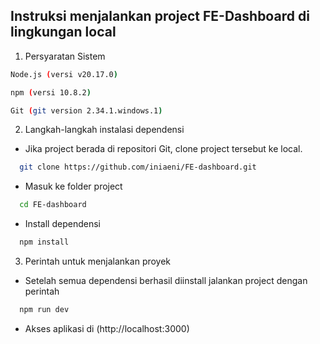 ## Instruksi menjalankan project FE-Dashboard di lingkungan local

1.	Persyaratan Sistem
```bash
Node.js (versi v20.17.0)

npm (versi 10.8.2)

Git (git version 2.34.1.windows.1)
```

2.	Langkah-langkah instalasi dependensi
- Jika project berada di repositori Git, clone project tersebut ke local.
```bash
  git clone https://github.com/iniaeni/FE-dashboard.git
```
- Masuk ke folder project
```bash
  cd FE-dashboard
```
- Install dependensi 
```bash
  npm install
```
3.	Perintah untuk menjalankan proyek
-	Setelah semua dependensi berhasil diinstall jalankan project dengan perintah 
```bash
  npm run dev
```
-	Akses aplikasi di (http://localhost:3000)

